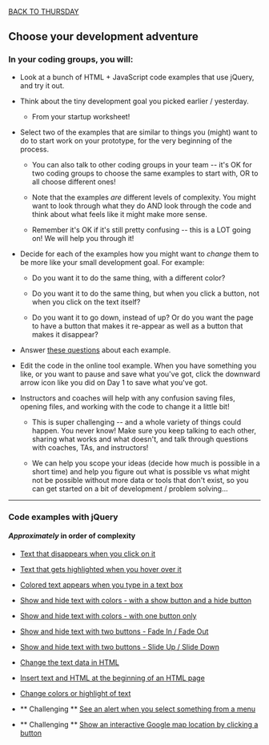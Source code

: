 [BACK TO THURSDAY](https://witny-summer-guild-2018.github.io/thursday)

## Choose your development adventure

### In your coding groups, you will:

* Look at a bunch of HTML + JavaScript code examples that use jQuery, and try it out.

* Think about the tiny development goal you picked earlier / yesterday.
    * From your startup worksheet!

* Select two of the examples that are similar to things you (might) want to do to start work on your prototype, for the very beginning of the process.

  * You can also talk to other coding groups in your team -- it's OK for two coding groups to choose the same examples to start with, OR to all choose different ones!

  * Note that the examples *are* different levels of complexity. You might want to look through what they do AND look through the code and think about what feels like it might make more sense.

  * Remember it's OK if it's still pretty confusing -- this is a LOT going on! We will help you through it!

* Decide for each of the examples how you might want to *change* them to be more like your small development goal. For example:

  * Do you want it to do the same thing, with a different color?

  * Do you want it to do the same thing, but when you click a button, not when you click on the text itself?

  * Do you want it to go down, instead of up? Or do you want the page to have a button that makes it re-appear as well as a button that makes it disappear?

* Answer [these questions](day4_jquery_questions.md) about each example.

* Edit the code in the online tool example. When you have something you like, or you want to pause and save what you've got, click the downward arrow icon like you did on Day 1 to save what you've got.

* Instructors and coaches will help with any confusion saving files, opening files, and working with the code to change it a little bit!

  * This is super challenging -- and a whole variety of things could happen. You never know! Make sure you keep talking to each other, sharing what works and what doesn't, and talk through questions with coaches, TAs, and instructors!

  * We can help you scope your ideas (decide how much is possible in a short time) and help you figure out what is possible vs what might not be possible without more data or tools that don't exist, so you can get started on a bit of development / problem solving...


---

### Code examples with jQuery

#### *Approximately* in order of complexity

* [Text that disappears when you click on it](https://www.tutorialrepublic.com/codelab.php?topic=jquery&file=execute-a-function-on-click-event)

* [Text that gets highlighted when you hover over it](https://www.tutorialrepublic.com/codelab.php?topic=jquery&file=execute-a-function-on-hover-event)

* [Colored text appears when you type in a text box](https://www.tutorialrepublic.com/codelab.php?topic=jquery&file=execute-a-function-on-keypress-event)

* [Show and hide text with colors - with a show button and a hide button ](https://www.tutorialrepublic.com/codelab.php?topic=jquery&file=show-hide-effects)

* [Show and hide text with colors - with one button only](https://www.tutorialrepublic.com/codelab.php?topic=jquery&file=toggle-effect)

* [Show and hide text with two buttons - Fade In / Fade Out](https://www.tutorialrepublic.com/codelab.php?topic=jquery&file=fade-in-and-out-effects)

* [Show and hide text with two buttons - Slide Up / Slide Down](https://www.tutorialrepublic.com/codelab.php?topic=jquery&file=slide-up-and-down-effects)

* [Change the text data in HTML](https://www.tutorialrepublic.com/codelab.php?topic=jquery&file=set-text-contents-of-elements)

* [Insert text and HTML at the beginning of an HTML page](https://www.tutorialrepublic.com/codelab.php?topic=jquery&file=insert-html-at-the-start-of-an-element)

* [Change colors or highlight of text](https://www.tutorialrepublic.com/codelab.php?topic=jquery&file=add-a-single-class-to-the-elements)

* ** Challenging ** [See an alert when you select something from a menu](https://www.tutorialrepublic.com/codelab.php?topic=jquery&file=execute-a-function-on-change-event)

* ** Challenging ** [Show an interactive Google map location by clicking a button](https://www.tutorialrepublic.com/codelab.php?topic=html5&file=show-location-on-google-map)
